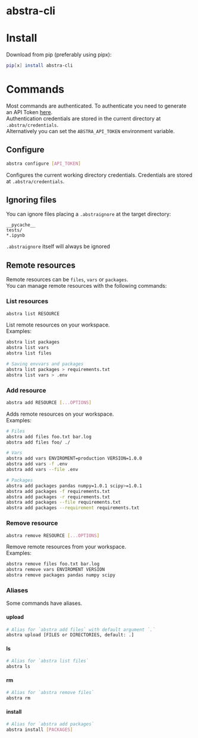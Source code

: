 # abstra-cli

# Install
Download from pip (preferably using pipx):
```sh
pip[x] install abstra-cli
```

# Commands

Most commands are authenticated. To authenticate you need to generate an API Token [here](https://forms.abstra.run/737986ce-a8ed-4c7b-bd7e-5f0b11331b66).   
Authentication credentials are stored in the current directory at `.abstra/credentials`.   
Alternatively you can set the `ABSTRA_API_TOKEN` environment variable.   

## Configure
``` sh
abstra configure [API_TOKEN]
```
Configures the current working directory credentials. Credentials are stored at `.abstra/credentials`.   

## Ignoring files

You can ignore files placing a `.abstraignore` at the target directory:
```
__pycache__
tests/
*.ipynb
```

`.abstraignore` itself will always be ignored

## Remote resources

Remote resources can be `files`, `vars` or `packages`.   
You can manage remote resources with the following commands:

### List resources
``` sh
abstra list RESOURCE
```
List remote resources on your workspace.   
Examples:
``` sh
abstra list packages
abstra list vars
abstra list files

# Saving envvars and packages
abstra list packages > requirements.txt
abstra list vars > .env
```

### Add resource
``` sh
abstra add RESOURCE [...OPTIONS]
```
Adds remote resources on your workspace.   
Examples:
``` sh
# Files
abstra add files foo.txt bar.log
abstra add files foo/ ./

# Vars
abstra add vars ENVIROMENT=production VERSION=1.0.0
abstra add vars -f .env
abstra add vars --file .env

# Packages
abstra add packages pandas numpy=1.0.1 scipy>=1.0.1
abstra add packages -f requirements.txt
abstra add packages -r requirements.txt
abstra add packages --file requirements.txt
abstra add packages --requirement requirements.txt
```

### Remove resource
``` sh
abstra remove RESOURCE [...OPTIONS]
```
Remove remote resources from your workspace.   
Examples:
``` sh
abstra remove files foo.txt bar.log
abstra remove vars ENVIROMENT VERSION
abstra remove packages pandas numpy scipy
```

### Aliases
Some commands have aliases.   

#### upload
``` sh
# Alias for `abstra add files` with default argument `.`
abstra upload [FILES or DIRECTORIES, default: .]
```

#### ls
``` sh
# Alias for `abstra list files`
abstra ls
```

#### rm
``` sh
# Alias for `abstra remove files`
abstra rm
```

#### install
``` sh
# Alias for `abstra add packages`
abstra install [PACKAGES]
```
